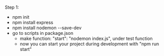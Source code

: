 Step 1:
- npm init
- npm install express
- npm install nodemon --save-dev
- go to scripts in package.json
	- make function: "start": "nodemon index.js", under test function
	- now you can start your project during development with "npm run start"